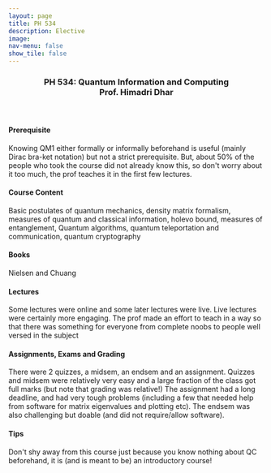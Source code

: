 ```yaml
---
layout: page
title: PH 534
description: Elective
image: 
nav-menu: false
show_tile: false
---
```


<!-- Main -->
<div id="main" class="alt">

<!-- One -->
<section id="one">
	<div class="inner">
		<header class="major">
			<h3>PH 534: Quantum Information and Computing
             <br> Prof. Himadri Dhar</h3>
		</header>

<h4> Prerequisite</h4>
<p>Knowing QM1 either formally or informally beforehand is useful (mainly Dirac bra-ket notation) but not a strict prerequisite. But, about 50% of the people who took the course did not already know this, so don't worry about it too much, the prof teaches it in the first few lectures.</p>

<h4> Course Content</h4>
<p>Basic postulates of quantum mechanics, density matrix formalism, measures of quantum and classical information, holevo bound, measures of entanglement, Quantum algorithms, quantum teleportation and communication, quantum cryptography</p>

<h4> Books</h4>
<p>Nielsen and Chuang</p>

<h4>Lectures</h4>
<p>Some lectures were online and some later lectures were live. Live lectures were certainly more engaging. The prof made an effort to teach in a way so that there was something for everyone from complete noobs to people well versed in the subject

</p>

<h4> Assignments, Exams and Grading</h4>
<p>There were 2 quizzes, a midsem, an endsem and an assignment. Quizzes and midsem were relatively very easy and a large fraction of the class got full marks (but note that grading was relative!) The assignment had a long deadline, and had very tough problems (including a few that needed help from software for matrix eigenvalues and plotting etc). The endsem was also challenging but doable (and did not require/allow software).  <br>

</p>

<h4> Tips</h4>
<p>Don't shy away from this course just because you know nothing about QC beforehand, it is (and is meant to be) an introductory course!  </p>

<!-- Content -->
